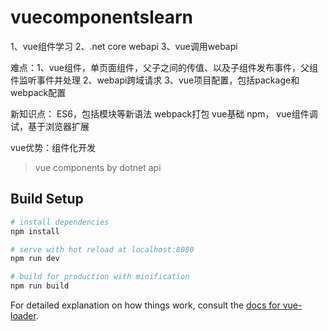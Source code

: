 # vuecomponentslearn

1、vue组件学习
2、.net core webapi
3、vue调用webapi

难点：1、vue组件，单页面组件，父子之间的传值、以及子组件发布事件，父组件监听事件并处理
      2、webapi跨域请求
      3、vue项目配置，包括package和webpack配置
     
新知识点：
     ES6，包括模块等新语法
     webpack打包
     vue基础
     npm，
     vue组件调试，基于浏览器扩展
    
 vue优势：组件化开发

> vue components by dotnet api

## Build Setup

``` bash
# install dependencies
npm install

# serve with hot reload at localhost:8080
npm run dev

# build for production with minification
npm run build
```

For detailed explanation on how things work, consult the [docs for vue-loader](http://vuejs.github.io/vue-loader).
